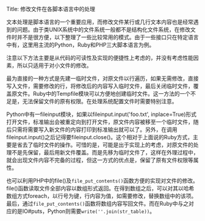 Title: 修改文件在各脚本语言中的处理

文本处理是脚本语言的一个重要应用，而修改文件某行或几行文本内容也是经常遇到的问题。由于类UNIX系统中的文件系统一般都不是结构化文件系统，在修改文件时并不是很方便，以下整理了一些比较常用的模式。由于一些接口只在特定语言中有，这里用主流的Python，Ruby和PHP三大脚本语言为例。

注意以下方法主要是从代码的可读性及实现的便捷性上考虑的，并没有考虑性能因素，所以只适用于对小文件的修改。

最为直接的一种方式是先建一临时文件，对原文件以行遍历，如果无需修改，直接写入文件，需要修改的行，将修改后的内容写入临时文件，最后关闭临时文件，覆盖原文件。Ruby中的Tempfile模块可以方便地创建临时文件。这一方法的一个不足是，无法保留文件的原有权限。在处理系统配置文件时需要特别注意。

Python中有一fileinput模块，如果以fileinput.input('foo.txt', inplace=True)形式打开文件，标准输出会被重定向到打开文件，原文件内容被移至一个临时文件，随后只需将需要写入新文件的内容打印到标准输出就可以了。另外，在调用fileinput.input()之后记得要fileinput.close()。这个相对于上面说的Ruby方式，主要是省去了临时文件的操作。可惜的是，可能是出于实现上的考虑，对原文件的处理不是先保留，最后用新文件覆盖。而是先移为临时文件了，这样在外理过程中，就会出现文件内容不完备的过程，但这一方式的优点是，保留了原有文件权限等属性。

也可以利用PHP中的file()及`file_put_contents()`函数方便的实现对文件的修改。file()函数读取文件全部内容以数组形式返回。在得到数组之后，可以对其以哈希数组方式foreach，以行号为键，行内容为值，如需要修改，替换数组中的该项。最后，通过`file_put_contents()`函数将数组内容写回文件。而在Ruby中与之对应的是IO#puts，Python则需要`write(''.join(str_table))`。 

